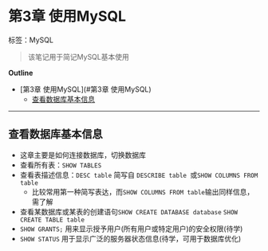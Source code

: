 # 第3章 使用MySQL

标签：MySQL

>该笔记用于简记MySQL基本使用




**Outline**

- [第3章 使用MySQL](#第3章 使用MySQL)
  - [查看数据库基本信息](#查看数据库基本信息)



---

## 查看数据库基本信息

- 这章主要是如何连接数据库，切换数据库
- 查看所有表：`SHOW TABLES`
- 查看表描述信息：`DESC table` 简写自 `DESCRIBE table `或`SHOW COLUMNS FROM table`
    - 比较常用第一种简写表达，而`SHOW COLUMNS FROM table`输出同样信息，需了解
- 查看某数据库或某表的创建语句`SHOW CREATE DATABASE database` `SHOW CREATE TABLE table`
- `SHOW GRANTS;` 用来显示授予用户(所有用户或特定用户)的安全权限(待学)
- `SHOW STATUS` 用于显示广泛的服务器状态信息(待学，可用于数据库优化)

